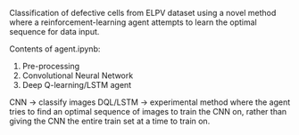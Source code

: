 Classification of defective cells from ELPV dataset using a novel method where a reinforcement-learning agent attempts to learn the optimal sequence for data input.

Contents of agent.ipynb:

1. Pre-processing
2. Convolutional Neural Network
3. Deep Q-learning/LSTM agent

CNN -> classify images
DQL/LSTM -> experimental method where the agent tries to find an optimal sequence of images to train the CNN on,
rather than giving the CNN the entire train set at a time to train on.
